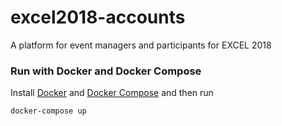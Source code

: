 # excel2018-accounts
A platform for event managers and participants for EXCEL 2018

### Run with Docker and Docker Compose
Install [Docker](https://docs.docker.com/) and [Docker Compose](https://docs.docker.com/compose/) and then run

```
docker-compose up
```